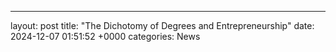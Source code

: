 ---
layout: post
title: "The Dichotomy of Degrees and Entrepreneurship"
date:   2024-12-07 01:51:52 +0000
categories: News
